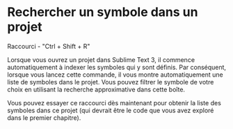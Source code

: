 Rechercher un symbole dans un projet
===================================

Raccourci - "Ctrl + Shift + R"

Lorsque vous ouvrez un projet dans Sublime Text 3, il commence automatiquement
à indexer les symboles qui y sont définis. Par conséquent, lorsque vous lancez
cette commande, il vous montre automatiquement une liste de symboles dans le 
projet. Vous pouvez filtrer le symbole de votre choix en utilisant la recherche approximative dans cette boîte.

Vous pouvez essayer ce raccourci dès maintenant pour obtenir la liste des 
symboles dans ce projet (qui devrait être le code que vous avez exploré dans le 
premier chapitre).
